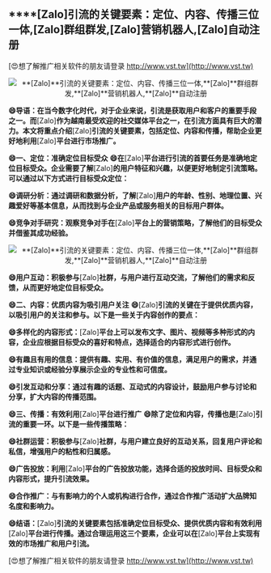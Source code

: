 ## ****[Zalo]**引流的关键要素：定位、内容、传播三位一体,**[Zalo]**群组群发,**[Zalo]**营销机器人,**[Zalo]**自动注册**

[😍想了解推广相关软件的朋友请登录 http://www.vst.tw](http://www.vst.tw)

 <center><img src="https://vst.tw/MP4/tuiguang/png/1.png" alt="**[Zalo]**引流的关键要素：定位、内容、传播三位一体,**[Zalo]**群组群发,**[Zalo]**营销机器人,**[Zalo]**自动注册"></center>

**😄导语：在当今数字化时代，对于企业来说，引流是获取用户和客户的重要手段之一。而**[Zalo]**作为越南最受欢迎的社交媒体平台之一，在引流方面具有巨大的潜力。本文将重点介绍**[Zalo]**引流的关键要素，包括定位、内容和传播，帮助企业更好地利用**[Zalo]**平台进行市场推广。**

**😄一、定位：准确定位目标受众**
**😄在**[Zalo]**平台进行引流的首要任务是准确地定位目标受众。企业需要了解**[Zalo]**的用户特征和兴趣，以便更好地制定引流策略。可以通过以下方式进行目标受众定位：**

**😄调研分析：通过调研和数据分析，了解**[Zalo]**用户的年龄、性别、地理位置、兴趣爱好等基本信息，从而找到与企业产品或服务相关的目标用户群体。**

**😄竞争对手研究：观察竞争对手在**[Zalo]**平台上的营销策略，了解他们的目标受众并借鉴其成功经验。**

 <center><img src="https://vst.tw/MP4/tuiguang/png/1.png" alt="**[Zalo]**引流的关键要素：定位、内容、传播三位一体,**[Zalo]**群组群发,**[Zalo]**营销机器人,**[Zalo]**自动注册"></center>

**😄用户互动：积极参与**[Zalo]**社群，与用户进行互动交流，了解他们的需求和反馈，从而更好地定位目标受众。**

**😄二、内容：优质内容为吸引用户关注**
**😄**[Zalo]**引流的关键在于提供优质内容，以吸引用户的关注和参与。以下是一些关于内容创作的要点：**

**😄多样化的内容形式：**[Zalo]**平台上可以发布文字、图片、视频等多种形式的内容，企业应根据目标受众的喜好和特点，选择适合的内容形式进行创作。**

**😄有趣且有用的信息：提供有趣、实用、有价值的信息，满足用户的需求，并通过专业知识或经验分享展示企业的专业性和可信度。**

**😄引发互动和分享：通过有趣的话题、互动式的内容设计，鼓励用户参与讨论和分享，扩大内容的传播范围。**

**😄三、传播：有效利用**[Zalo]**平台进行推广**
**😄除了定位和内容，传播也是**[Zalo]**引流的重要一环。以下是一些传播策略：**

**😄社群运营：积极参与**[Zalo]**社群，与用户建立良好的互动关系，回复用户评论和私信，增强用户的粘性和归属感。**

**😄广告投放：利用**[Zalo]**平台的广告投放功能，选择合适的投放时间、目标受众和内容形式，提升引流效果。**

**😄合作推广：与有影响力的个人或机构进行合作，通过合作推广活动扩大品牌知名度和影响力。**

**😄结语：**[Zalo]**引流的关键要素包括准确定位目标受众、提供优质内容和有效利用**[Zalo]**平台进行传播。通过合理运用这三个要素，企业可以在**[Zalo]**平台上实现有效的市场推广和用户引流。**

[😍想了解推广相关软件的朋友请登录 http://www.vst.tw](http://www.vst.tw)



